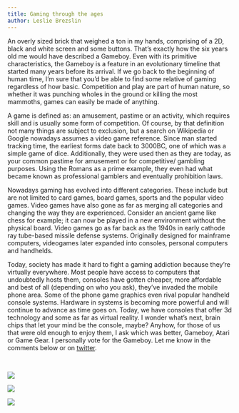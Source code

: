 ```yaml
---
title: Gaming through the ages
author: Leslie Brezslin
---
```

An overly sized brick that weighed a ton in my hands, comprising of a 2D, black and white screen and some buttons. That’s exactly how the six years old me would have described a Gameboy. Even with its primitive characteristics, the Gameboy is a feature in an evolutionary timeline that started many years before its arrival. If we go back to the beginning of human time, I’m sure that you’d be able to find some relative of gaming regardless of how basic. Competition and play are part of human nature, so whether it was punching wholes in the ground or killing the most mammoths, games can easily be made of anything.

 A game is defined as: an amusement, pastime or an activity, which requires skill and is usually some form of competition. Of course, by that definition not many things are subject to exclusion, but a search on Wikipedia or Google nowadays assumes a video game reference. Since man started tracking time, the earliest forms date back to 3000BC, one of which was a simple game of dice. Additionally, they were used then as they are today, as your common pastime for amusement or for competitive/ gambling purposes. Using the Romans as a prime example, they even had what became known as professional gamblers and eventually prohibition laws.

 Nowadays gaming has evolved into different categories. These include but are not limited to card games, board games, sports and the popular video games. Video games have also gone as far as merging all categories and changing the way they are experienced. Consider an ancient game like chess for example; it can now be played in a new environment without the physical board. Video games go as far back as the 1940s in early cathode ray tube-based missile defense systems. Originally designed for mainframe computers, videogames later expanded into consoles, personal computers and handhelds.

 Today, society has made it hard to fight a gaming addiction because they’re virtually everywhere. Most people have access to computers that undoubtedly hosts them, consoles have gotten cheaper, more affordable and best of all (depending on who you ask), they’ve invaded the mobile phone area. Some of the phone game graphics even rival popular handheld console systems. Hardware in systems is becoming more powerful and will continue to advance as time goes on. Today, we have consoles that offer 3d technology and some as far as virtual reality. I wonder what’s next, brain chips that let your mind be the console, maybe? Anyhow, for those of us that were old enough to enjoy them, I ask which was better, Gameboy, Atari or Game Gear. I personally vote for the Gameboy. Let me know in the comments below or on [twitter](http://www.twitter.com/agoragames).

  

![](uploads/2011/07/gameboy-150x150.jpg)

![](uploads/2011/07/gamegear-150x150.jpg)

![](uploads/2011/07/lynx-150x150.jpg)
